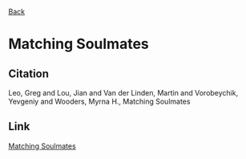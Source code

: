 [Back](../index.html) 
 
# Matching Soulmates

## Citation 

Leo, Greg and Lou, Jian and Van der Linden, Martin and Vorobeychik, Yevgeniy and Wooders, Myrna H., Matching Soulmates 

## Link 

[Matching Soulmates](../files/Papers/WP_Matching-Soulmates.pdf)
